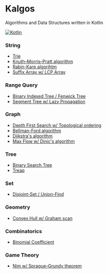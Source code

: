 # Kalgos
Algorithms and Data Structures written in Kotlin

[![Kotlin](https://img.shields.io/badge/kotlin-1.3.41-blue.svg)](http://kotlinlang.org)

### String

- [Trie](https://github.com/andrewass/kalgos/blob/master/src/main/kotlin/datastructures/string/Trie.kt)
- [Knuth–Morris–Pratt algorithm](https://github.com/andrewass/kalgos/blob/master/src/main/kotlin/algorithms/string/kmp.kt)
- [Rabin-Karp algorihtm](https://github.com/andrewass/kalgos/blob/master/src/main/kotlin/algorithms/string/rabinKarp.kt)
- [Suffix Array w/ LCP Array](https://github.com/andrewass/kalgos/blob/master/src/main/kotlin/datastructures/string/SuffixArray.kt)

### Range Query

- [Binary Indexed Tree / Fenwick Tree](https://github.com/andrewass/kalgos/blob/master/src/main/kotlin/datastructures/rangequery/BinaryIndexedTree.kt)
- [Segment Tree w/ Lazy Propagation](https://github.com/andrewass/kalgos/blob/master/src/main/kotlin/datastructures/rangequery/SegmentTreeLazyProp.kt)

### Graph

- [Depth First Search w/ Topological ordering](https://github.com/andrewass/kalgos/blob/master/src/main/kotlin/algorithms/graph/depthFirstSearch.kt)
- [Bellman-Ford algorithm](https://github.com/andrewass/kalgos/blob/master/src/main/kotlin/algorithms/graph/shortestpath/bellmanFord.kt)
- [Dijkstra's algorithm](https://github.com/andrewass/kalgos/blob/master/src/main/kotlin/algorithms/graph/shortestpath/dijkstra.kt)
- [Max Flow w/ Dinic's algorithm](https://github.com/andrewass/kalgos/blob/master/src/main/kotlin/algorithms/flow/dinicsAlgorithm.kt)

### Tree

- [Binary Search Tree](https://github.com/andrewass/kalgos/blob/master/src/main/kotlin/datastructures/tree/BinarySearchTree.kt)
- [Treap](https://github.com/andrewass/kalgos/blob/master/src/main/kotlin/datastructures/tree/Treap.kt)

### Set

- [Disjoint-Set / Union-Find](https://github.com/andrewass/kalgos/blob/master/src/main/kotlin/datastructures/set/DisjointSet.kt)

### Geometry

- [Convex Hull w/ Graham scan](https://github.com/andrewass/kalgos/blob/master/src/main/kotlin/algorithms/geometry/convexHull.kt)

### Combinatorics

- [Binomial Coefficient](https://github.com/andrewass/kalgos/blob/master/src/main/kotlin/algorithms/combinatorics/binomialCoefficient.kt)

### Game Theory

- [Nim w/ Sprague–Grundy theorem ](https://github.com/andrewass/kalgos/blob/master/src/main/kotlin/algorithms/gametheory/nim.kt)

